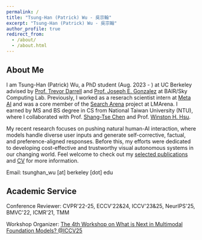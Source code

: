```yaml
---
permalink: /
title: "Tsung-Han (Patrick) Wu - 吳宗翰"
excerpt: "Tsung-Han (Patrick) Wu - 吳宗翰"
author_profile: true
redirect_from: 
  - /about/
  - /about.html
---
```


## About Me

I am Tsung-Han (Patrick) Wu, a PhD student (Aug. 2023 - ) at UC Berkeley advised by [Prof. Trevor Darrell](https://people.eecs.berkeley.edu/~trevor/) and [Prof. Joseph E. Gonzalez](https://people.eecs.berkeley.edu/~jegonzal/) at BAIR/Sky Computing Lab. Previously, I worked as a reserach scientist intern at [Meta AI](https://ai.meta.com/research/) and was a core member of the [Search Arena](https://news.lmarena.ai/search-arena) project at LMArena. I earned by MS and BS degree in CS from National Taiwan University (NTU), where I collaborated with Prof. [Shang-Tse Chen](https://www.csie.ntu.edu.tw/~stchen/) and Prof. [Winston H. Hsu](https://winstonhsu.info/). 

My recent research focuses on pushing natural human-AI interaction, where models handle diverse user inputs and generate self-corrective, factual, and preference-aligned responses. Before this, my efforts were dedicated to developing cost-effective and trustworthy visual autonomous systems in our changing world.  Feel welcome to check out my [selected publications](https://tsunghan-wu.github.io/publications/) and [CV](https://tsunghan-wu.github.io/files/cv.pdf) for more information.

Email: tsunghan_wu [at] berkeley [dot] edu

## Academic Service

Conference Reviewer: CVPR'22-25, ECCV'22&24, ICCV'23&25, NeurIPS'25, BMVC'22, ICMR'21, TMM

Workshop Organizer: [The 4th Workshop on What is Next in Multimodal Foundation Models? @ICCV25](https://sites.google.com/view/mmfm4thworkshop)